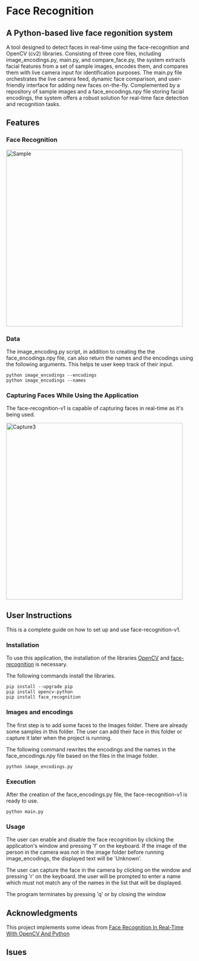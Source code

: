 # Face Recognition

## A Python-based live face regonition system 

A tool designed to detect faces in real-time using the face-recognition and OpenCV (cv2) libraries. Consisting of three core files, including image_encodings.py, main.py, and compare_face.py, the system extracts facial features from a set of sample images, encodes them, and compares them with live camera input for identification purposes. The main.py file orchestrates the live camera feed, dynamic face comparison, and user-friendly interface for adding new faces on-the-fly. Complemented by a repository of sample images and a face_encodings.npy file storing facial encodings, the system offers a robust solution for real-time face detection and recognition tasks.

## Features
### Face Recognition
<img width="475" alt="Sample" src="https://github.com/Aristotelis03/face-recognition-v1/assets/122119588/af9e2564-7d3e-40b6-85d0-0ff051eb7351">

### Data
The image_encoding.py script, in addition to creating the the face_encodings.npy file, can also return the names and the encodings using the following arguments. This helps te user keep track of their input.
```
python image_encodings --encodings
python image_encodings --names
```

### Capturing Faces While Using the Application
The face-recognition-v1 is capable of capturing faces in real-time as it's being used.

<img width="475" alt="Capture3" src="https://github.com/Aristotelis03/face-recognition-v1/assets/122119588/e4db1d26-05d2-4494-93e1-c2eb694b41a2">


## User Instructions
This is a complete guide on how to set up and use face-recognition-v1.

### Installation
To use this application, the installation of the libraries [OpenCV](https://pypi.org/project/opencv-python/) and [face-recognition](https://pypi.org/project/face-recognition/) is necessary.

The following commands install the libraries.
```
pip install --upgrade pip
pip install opencv-python
pip install face_recognition
```

### Images and encodings 
The first step is to add some faces to the Images folder. There are already some samples in this folder. The user can add their face in this folder or capture it later when the project is running.

The following command rewrites the encodings and the names in the face_encodings.npy file based on the files in the Image folder.
```
python image_encodings.py
```
### Execution
After the creation of the face_encodings.py file, the face-recognition-v1 is ready to use.
```
python main.py
```
### Usage 
The user can enable and disable the face recognition by clicking the application's window and pressing 'f' on the keyboard. If the image of the person in the camera was not in the image folder before running image_encodings, the displayed text will be 'Unknown'.

The user can capture the face in the camera by clicking on the window and pressing 'r' on the keyboard. the user will be prompted to enter a name which must not match any of the names in the list that will be displayed.

The program terminates by pressing 'q' or by closing the window


## Acknowledgments
This project implements some ideas from [Face Recognition In Real-Time With OpenCV And Python](https://pysource.com/2021/08/16/face-recognition-in-real-time-with-opencv-and-python/)

## Isues
